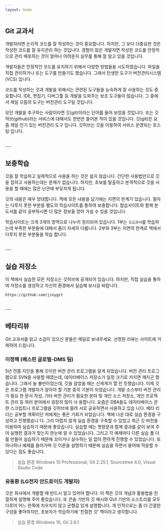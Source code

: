 ```yaml
---
layout: home
---
```

## Git 교과서
개발자라면 논리적 코드를 잘 작성하는 것이 중요합니다. 하지만, 그 보다 더중요한 것은 작성한 코드를 잘 유지관리 하는 것입니다. 경험이 많은 개발자면 작성한 코드를 안정적으로 관리 배포하는 것이 얼마나 어려운지 실무를 통해 잘 알고 있을 것입니다.

개발자들은 안정적인 코드를 유지하기 위해서 다양한 방법들을 시도하였습니다. 파일을 직접 관리하거나 또는 도구를 만들기도 했습니다. 그래서 탄생한 도구가 버전관리시스템(VCS) 입니다.

코드를 작성하는 것과 개발을 위해서는 관련된 도구들을 능숙하게 잘 사용하는 것도 중요합니다. IDE, 편집기, 디버그툴 등 개발을 도와주는 보조 도구들이 많습니다. 그 중에서 제일 으뜸의 도구는 버전관리 도구일 것입니다.

모던 개발을 추구하는 사람이라면 깃(git)이라는 단어를 들어 보았을 것입니다. 또는 깃허브(github)라는 서비스에 대해서도 한번은 들어본 적이 있을 것입니다. 깃(git)은 요즘 제일 인기 있는 버전관리 도구 입니다. 깃허브는 깃을 이용하여 서비스 운영되는 호스팅 입니다.

<br>
---

## 보충학습
깃을 잘 학습하고 실제적으로 사용을 하는 것은 쉽지 않습니다. 간단한 사용법만으로 깃을 접하고 사용하는데는 문제가 없습니다. 하지만, 초보를 탈출하고 본격적으로 깃을 사용을 할 때에는 많은 난관에 부딪치게 됩니다.  

깃의 내용은 매우 방대합니다. 책에 모든 내용을 담기에는 지면의 한계가 있습니다. 필자는 다루지 못한 부분을 별도의 학습사이트를 통하여 보충합니다. 합습사이트와 함께 본 도서를 같이 공부하시면 더 많은 정보들 얻어 가실 수 있을 것입니다.  

학습사이트는 크게 3개의 영역으로 나누어 정리되어 있습니다. 1부는 `깃교과서`를 학습하는데 부족한 부분들에 대해서 좀더 자세히 다룹니다. 2부와 3부는 지면의 한계로 책에서 다루지 못한 부분들을 학습 합니다.  

<br>
---

## 실습 저장소
이 책에서 실습한 모든 저장소는 깃허브에 공개되어 있습니다. 하지만, 직접 실습을 통하여 저장소를 생성하고 자신의 환경에서 실습해 보시길 바랍니다.

```
https://github.com/jinygit
```

<br>
---

## 베타리뷰
Git 교과서를 읽고 소감이 있으신 분들은 메일로 보내주세요. 선정된 리뷰는 사이트에 거제하여 드립니다.

### 이정해 (베스핀 글로벌-DMS 팀)
5년 전쯤 지인을 통해 깃이란 버전 관리 프로그램을 알게 되었습니다. 버전 관리 프로그램으로 SVN을 사용할 때였는데,
데이터베이스 저장소가 일정 크기로 커지면 깨지곤 했습니다. 그래서 늘 불만이었는데, 깃을 알았을 때는 신세계가 열
린 듯했습니다. 이제 깃은 프로그램 개발자가 알아야 할 기본 중의 기본이 되었습니다. 개발 소스부터 버전 관리가 필요
한 문서 작성, 기타 버전 관리가 필요한 분야 및 개인 소스 저장소, 개인 프로젝트 관리 등 여러 분야에서 굉장히 많이 사
용합니다. 요즘은 DBA들도 데이터베이스 관련 스크립트나 프로그램을 깃허브에 올려 서로 공유하면서 사용하고 있습
니다. 베타 리더는 공부할 계획이던 저에게는 좋은 기회가 되었습니다. 책에 나온 대로 실습 환경을 구성하고 진행했습니
다. 그리 어렵지 않게 실습 환경을 구축할 수 있었고 최근 깃 버전을 이용하여 실습하기 때문에 좋았습니다. 실습할 때는
명령문과 함께 결과를 같이 보여 주어 실행한 결과가 맞는지 한눈에 알 수 있었습니다. 그리고 각 예제마다 다른 실습 폴
더를 만들어 실습하기 때문에 꼬이거나 실수하는 일 없이 편하게 진행할 수 있었습니다. 또 하나하나 예제를 들어가며 깃
이론을 설명하기 때문에 실습을 하면서 용어에 적응할 수 있다는 점도 좋습니다.

> 실습 환경 Windows 10 Professional, Git 2.25.1, Sourcetree 4.0, Visual Studio Code

### 유동환 (LG전자 안드로이드 개발자)
깃은 회사에서 개발할 때 반드시 알고 있어야 합니다. 이 책은 깃의 개념과 활용법을 친절하게 설명해 주어 좋았습니다.
또 콘솔 기반의 깃 배시와 GUI 기반의 소스트리를 모두 다루어 어느 한쪽에 치우치지 않고 균형감 있게 설명합니다. 개
인적으로는 좀 더 간결한 구성을 좋아하지만, 초보자가 학습하기에 ‘친절한 깃’ 책이라고 생각합니다.

> 실습 환경 Windows 10, Git 2.6.1

<br><br><br>